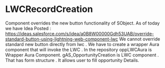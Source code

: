# LWCRecordCreation
Component overrides the new button functionality of SObject.
As of today we have Idea Posted : https://ideas.salesforce.com/s/idea/a0B8W00000Gdh53UAB/override-standard-button-using-lightning-web-component-lwc
We cannot override standard new button directly from lwc .
We have to create a wrapper Aura component that will invoke the LWC . 
In the repository oppLWCAura is Wrapper Aura Component. 
gAS_OpportunityCreation is LWC component . That has form structure . It allows user to fill opportunity Details.
